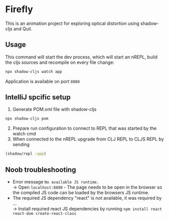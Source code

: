 # Firefly

This is an animation project for exploring optical distortion using shadow-cljs and Quil.

## Usage
This command will start the dev process, which will start an nREPL, build the cljs sources and recompile on every file change:
```bash
npx shadow-cljs watch app
```
Application is available on port `8080`

## IntelliJ spcific setup

1. Generate POM.xml file with shadow-cljs
```bash
npx shadow-cljs pom
```
2. Prepare run configuration to connect to REPL that was started by the watch cmd
3. When connected to the nREPL upgrade from CLJ REPL to CLJS REPL by sending
```clojure
(shadow/repl :app)
```
## Noob troubleshooting

* Error message `No available JS runtime.`\
-> Open `localhost:8080` - The page needs to be open in the browser so the compiled JS code can be loaded by the browsers JS runtime.
* The required JS dependency "react" is not available, it was required by ...\
-> Install required react JS dependencies by running `npm install react react-dom create-react-class`

